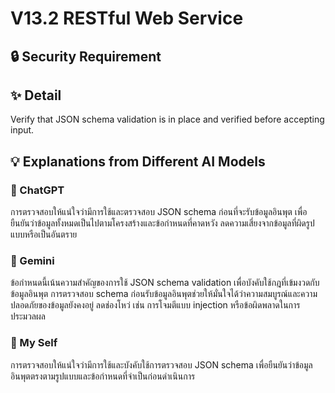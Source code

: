 # V13.2 RESTful Web Service

## 🔒 Security Requirement

## ✨ Detail
Verify that JSON schema validation is in place and verified before accepting input.

## 💡 Explanations from Different AI Models

### 🤖 ChatGPT
การตรวจสอบให้แน่ใจว่ามีการใช้และตรวจสอบ JSON schema ก่อนที่จะรับข้อมูลอินพุต เพื่อยืนยันว่าข้อมูลทั้งหมดเป็นไปตามโครงสร้างและข้อกำหนดที่คาดหวัง ลดความเสี่ยงจากข้อมูลที่ผิดรูปแบบหรือเป็นอันตราย

### 🔮 Gemini
ข้อกำหนดนี้เน้นความสำคัญของการใช้ JSON schema validation เพื่อบังคับใช้กฎที่เข้มงวดกับข้อมูลอินพุต การตรวจสอบ schema ก่อนรับข้อมูลอินพุตช่วยให้มั่นใจได้ว่าความสมบูรณ์และความปลอดภัยของข้อมูลยังคงอยู่ ลดช่องโหว่ เช่น การโจมตีแบบ injection หรือข้อผิดพลาดในการประมวลผล

### 🌟 My Self
การตรวจสอบให้แน่ใจว่ามีการใช้และบังคับใช้การตรวจสอบ JSON schema เพื่อยืนยันว่าข้อมูลอินพุตตรงตามรูปแบบและข้อกำหนดที่จำเป็นก่อนดำเนินการ
